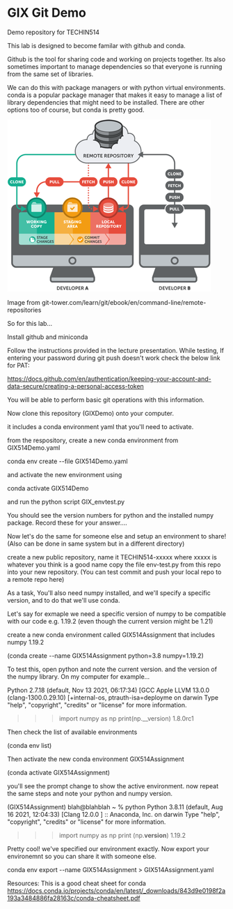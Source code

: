 # GIX Git Demo
Demo repository for TECHIN514


This lab is designed to become familar with github and conda.  

Github is the tool for sharing code and working on projects together.  Its also sometimes important to manage dependencies so that everyone is running from the same set of libraries.

We can do this with package managers or with python virtual environments. conda is a popular package manager that makes it easy to manage a list of library dependencies that might need to be installed. There are other options too of course, but conda is pretty good.

![Image from git-tower](git-tower.png)

Image from git-tower.com/learn/git/ebook/en/command-line/remote-repositories

So for this lab... 

Install github and miniconda

Follow the instructions provided in the lecture presentation. While testing, If entering your password during git push doesn't work check the below link for PAT:

https://docs.github.com/en/authentication/keeping-your-account-and-data-secure/creating-a-personal-access-token

You will be able to perform basic git operations with this information.


Now clone this repository (GIXDemo) onto your computer.

it includes a conda environment yaml that you'll need to activate.

from the respository, create a new conda environment from GIX514Demo.yaml

conda env create --file GIX514Demo.yaml

and activate the new environment using

conda activate GIX514Demo

and run the python script GIX_envtest.py

You should see the version numbers for python and the installed numpy package. Record these for your answer.... 


Now let's do the same for someone else and setup an environment to share! (Also can be done in same system but in a different directory)

create a new public repository, name it TECHIN514-xxxxx where xxxxx is whatever you think is a good name copy the file env-test.py from this repo into your new repository. (You can test commit and push your local repo to a remote repo here)

As a task, You'll also need numpy installed, and we'll specify a specific version, and to do that we'll use conda.

Let's say for exmaple we need a specific version of numpy to be compatible with our code e.g. 1.19.2 (even though the current version might be 1.21)

create a new conda environment called GIX514Assignment that includes numpy 1.19.2

(conda create --name GIX514Assignment python=3.8 numpy=1.19.2)



To test this, open python and note the current version.  and the version of the numpy library.  On my computer for example... 

Python 2.7.18 (default, Nov 13 2021, 06:17:34)
[GCC Apple LLVM 13.0.0 (clang-1300.0.29.10) [+internal-os, ptrauth-isa=deployme on darwin
Type "help", "copyright", "credits" or "license" for more information.
>>> import numpy as np
>>> print(np.__version)
1.8.0rc1
>>>

Then check the list of available environments 

(conda env list)

Then activate the new conda environment GIX514Assignment

(conda activate GIX514Assignment)

you'll see the prompt change to show the active environment.  now repeat the same steps and note your python and numpy version.

(GIX514Assignment) blah@blahblah ~ % python
Python 3.8.11 (default, Aug 16 2021, 12:04:33)
[Clang 12.0.0 ] :: Anaconda, Inc. on darwin
Type "help", "copyright", "credits" or "license" for more information.
>>> import numpy as np
>>> print (np.__version__)
1.19.2

Pretty cool!  we've specified our environment exactly.
Now export your environemnt so you can share it with someone else.

conda env export --name GIX514Assignment > GIX514Assignment.yaml

Resources:
This is a good cheat sheet for conda https://docs.conda.io/projects/conda/en/latest/_downloads/843d9e0198f2a193a3484886fa28163c/conda-cheatsheet.pdf

